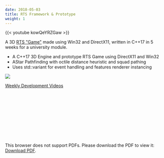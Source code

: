 ```yaml
---
date: 2018-05-03
title: RTS Framework & Prototype
weight: 1
---
```


{{< youtube kowQeYRZGaw >}}

A 3D [RTS "Game"](https://github.com/Zephilinox/DirectX11-RTS) made using Win32 and DirectX11, written in C++17 in 5 weeks for a university module.

<!--more-->

- A C++17 3D Engine and prototype RTS Game using DirectX11 and Win32
- AStar Pathfinding with octile distance heuristic and squad pathing
- Uses std::variant for event handling and features renderer instancing

![](https://user-images.githubusercontent.com/2060863/55733916-8e054080-5a16-11e9-8987-c7f1e9264b61.png)

[Weekly Development Videos](https://www.youtube.com/watch?v=7nHGPGpBY6I&list=PLAu3dU8p746BB1z4TUxNWb8e1J3OjnxYR&index=2&t=0s)

<object data="../RTSAI.pdf" type="application/pdf" width="100%" height="700px" style="margin-left: auto; margin-right: auto; display: block;">
    <embed src="../RTSAI.pdf">
        <p>This browser does not support PDFs. Please download the PDF to view it: <a href="../RTSAI.pdf">Download PDF</a>.</p>
    </embed>
</object>
